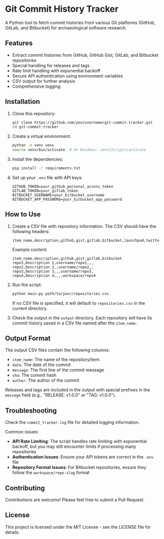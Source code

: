 # Git Commit History Tracker

A Python tool to fetch commit histories from various Git platforms (GitHub, GitLab, and Bitbucket) for archaeological software research.

## Features

- Extract commit histories from GitHub, GitHub Gist, GitLab, and Bitbucket repositories
- Special handling for releases and tags
- Rate limit handling with exponential backoff
- Secure API authentication using environment variables
- CSV output for further analysis
- Comprehensive logging

## Installation

1. Clone this repository:
   ```bash
   git clone https://github.com/yourusername/git-commit-tracker.git
   cd git-commit-tracker
   ```

2. Create a virtual environment:
   ```bash
   python -m venv venv
   source venv/bin/activate  # On Windows: venv\Scripts\activate
   ```

3. Install the dependencies:
   ```bash
   pip install -r requirements.txt
   ```

4. Set up your `.env` file with API keys:
   ```
   GITHUB_TOKEN=your_github_personal_access_token
   GITLAB_TOKEN=your_gitlab_token
   BITBUCKET_USERNAME=your_bitbucket_username
   BITBUCKET_APP_PASSWORD=your_bitbucket_app_password
   ```

## How to Use

1. Create a CSV file with repository information. The CSV should have the following headers:
   ```
   item_name,description,github,gist,gitlab,bitbucket,launchpad,twitter,youtube,blogpost,cran,pypi,codeberg,website,publication,DOI,author1_name,author2_name,author3_name,author4_name,author5_name,author6_name,category,platform,tag1,tag2,tag3,tag4,tag5,notes,internetarchive
   ```

   Example content:
   ```
   item_name,description,github,gist,gitlab,bitbucket
   repo1,Description 1,username/repo1,,,
   repo2,Description 2,,username/repo2,,
   repo3,Description 3,,,username/repo3,
   repo4,Description 4,,,,workspace/repo4
   ```

2. Run the script:
   ```bash
   python main.py path/to/your/repositories.csv
   ```

   If no CSV file is specified, it will default to `repositories.csv` in the current directory.

3. Check the output in the `output` directory. Each repository will have its commit history saved in a CSV file named after the `item_name`.

## Output Format

The output CSV files contain the following columns:
- `item_name`: The name of the repository/item
- `date`: The date of the commit
- `message`: The first line of the commit message
- `sha`: The commit hash
- `author`: The author of the commit

Releases and tags are included in the output with special prefixes in the `message` field (e.g., "RELEASE: v1.0.0" or "TAG: v1.0.0").

## Troubleshooting

Check the `commit_tracker.log` file for detailed logging information.

Common issues:
- **API Rate Limiting**: The script handles rate limiting with exponential backoff, but you may still encounter limits if processing many repositories
- **Authentication Issues**: Ensure your API tokens are correct in the `.env` file
- **Repository Format Issues**: For Bitbucket repositories, ensure they follow the `workspace/repo-slug` format

## Contributing

Contributions are welcome! Please feel free to submit a Pull Request.

## License

This project is licensed under the MIT License - see the LICENSE file for details.
